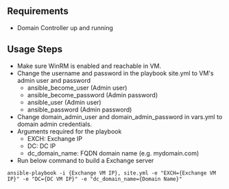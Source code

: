 ## Requirements
- Domain Controller up and running

## Usage Steps
- Make sure WinRM is enabled and reachable in VM.
- Change the username and password in the playbook site.yml to VM's admin user and password
  - ansible_become_user (Admin user)
  - ansible_become_password (Admin password)
  - ansible_user (Admin user)
  - ansible_password (Admin password)
- Change domain_admin_user and domain_admin_password in vars.yml to domain admin credentials.
- Arguments required for the playbook
  - EXCH: Exchange IP
  - DC: DC IP
  - dc_domain_name: FQDN domain name (e.g. mydomain.com)
- Run below command to build a Exchange server
```
ansible-playbook -i {Exchange VM IP}, site.yml -e "EXCH={Exchange VM IP}" -e "DC={DC VM IP}" -e "dc_domain_name={Domain Name}"
```
